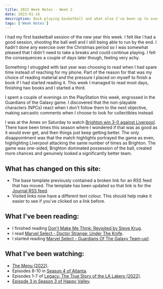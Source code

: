 ```yaml
---
title: 2023 Week Notes - Week 2
date: 2023-01-16
description: Back playing basketball and what else I've been up to over the last seven days.
tags: ['Week Notes']
---
```


I had my first basketball session of the new year this week. I felt like I had a good session, shooting the ball well and I still being able to run by the end. I hadn't done any exercise over the Christmas period so I was somewhat pleased that I didn't need to take a breaks and could continue playing. I felt the consequences a couple of days later though, feeling very achy.

Something I struggled with last year was choosing to read when I had spare time instead of reaching for my phone. Part of the reason for that was my choice of reading material and the pressure I placed on myself to finish a book if I had started reading it. This week I managed to read most days, finishing two books and I started a third.

I spent a couple of evenings on the PlayStation this week, engrossed in the Guardians of the Galaxy game. I discovered that the non-playable characters (NPCs) react when I don't follow them to the next objective, making sarcastic comments when I choose to look for collectibles instead.

I was at the Amex on Saturday to watch [Brighton win 3-0 against Liverpool](https://www.brightonandhovealbion.com/news/3018873/super-solly-leads-the-way-for-rampant-albion). There have been times this season where I wondered if that was as good as it would ever get, and then things just keep getting better. The only disappointment was that the match highlights portrayed the game as even, highlighting Liverpool attacking the same number of times as Brighton. The game was one-sided, Brighton dominated possession of the ball, created more chances and genuinely looked a significantly better team.

## What has changed on this site:

- The base template previously contained a broken link for an RSS feed that has moved. The template has been updated so that link is for the [Journal RSS feed](/journal/feed.xml).
- Visited links now have a different text colour. This should help make it easier to see if you've clicked on a link before.

## What I've been reading:

- I finished reading [Don't Make Me Think: Revisited by Steve Krug](/reading/9780321965516/).
- I read [Marvel Select - Doctor Strange: Under The Knife](/reading/9781804910184/).
- I started reading [Marvel Select - Guardians Of The Galaxy Team-up!](/reading/#currentlyReading).

## What I've been watching:

- [The Menu (2022)](https://www.themoviedb.org/movie/593643-the-menu).
- Episodes 8-10 in [Season 4 of Atlanta](https://www.themoviedb.org/tv/65495-atlanta/season/4).
- Episodes 1-7 of [Legacy: The True Story of the LA Lakers (2022)](https://www.themoviedb.org/tv/204554-legacy-the-true-story-of-the-la-lakers/season/1).
- [Episode 3 in Season 3 of Happy Valley](https://www.themoviedb.org/tv/61244-happy-valley/season/3/episode/3).
